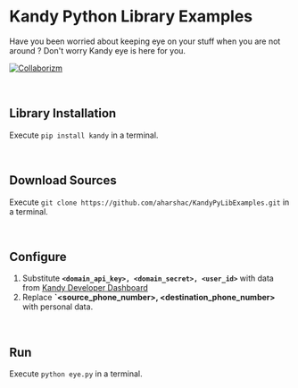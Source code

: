 # **Kandy** Python Library Examples

Have you been worried about keeping eye on your stuff when you are not around ? Don't worry Kandy eye is here for you.

[![Collaborizm](https://www.collaborizm.com/GitHubBadge.svg)](https://www.collaborizm.com/project/HyC_rg12g)

&nbsp;

## Library Installation
Execute `pip install kandy` in a terminal.

&nbsp;

## Download Sources
Execute `git clone https://github.com/aharshac/KandyPyLibExamples.git` in a terminal.

&nbsp;

## Configure
1. Substitute **`<domain_api_key>, <domain_secret>, <user_id>`** with data from [Kandy Developer Dashboard](https://developer.kandy.io/)
2. Replace **`<source_phone_number>, <destination_phone_number>** with personal data.

&nbsp;

## Run
Execute `python eye.py` in a terminal.
